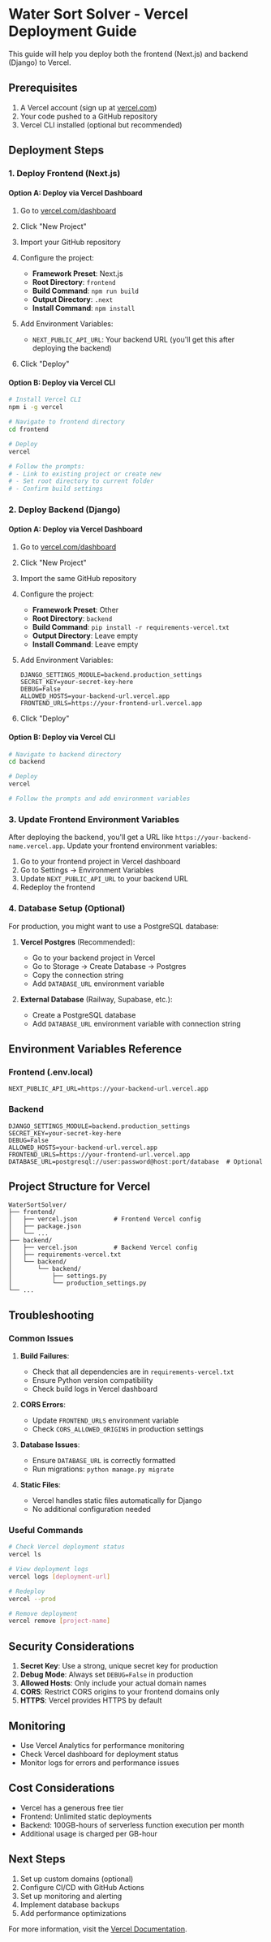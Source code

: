 # Water Sort Solver - Vercel Deployment Guide

This guide will help you deploy both the frontend (Next.js) and backend (Django) to Vercel.

## Prerequisites

1. A Vercel account (sign up at [vercel.com](https://vercel.com))
2. Your code pushed to a GitHub repository
3. Vercel CLI installed (optional but recommended)

## Deployment Steps

### 1. Deploy Frontend (Next.js)

#### Option A: Deploy via Vercel Dashboard

1. Go to [vercel.com/dashboard](https://vercel.com/dashboard)
2. Click "New Project"
3. Import your GitHub repository
4. Configure the project:
   - **Framework Preset**: Next.js
   - **Root Directory**: `frontend`
   - **Build Command**: `npm run build`
   - **Output Directory**: `.next`
   - **Install Command**: `npm install`

5. Add Environment Variables:
   - `NEXT_PUBLIC_API_URL`: Your backend URL (you'll get this after deploying the backend)

6. Click "Deploy"

#### Option B: Deploy via Vercel CLI

```bash
# Install Vercel CLI
npm i -g vercel

# Navigate to frontend directory
cd frontend

# Deploy
vercel

# Follow the prompts:
# - Link to existing project or create new
# - Set root directory to current folder
# - Confirm build settings
```

### 2. Deploy Backend (Django)

#### Option A: Deploy via Vercel Dashboard

1. Go to [vercel.com/dashboard](https://vercel.com/dashboard)
2. Click "New Project"
3. Import the same GitHub repository
4. Configure the project:
   - **Framework Preset**: Other
   - **Root Directory**: `backend`
   - **Build Command**: `pip install -r requirements-vercel.txt`
   - **Output Directory**: Leave empty
   - **Install Command**: Leave empty

5. Add Environment Variables:
   ```
   DJANGO_SETTINGS_MODULE=backend.production_settings
   SECRET_KEY=your-secret-key-here
   DEBUG=False
   ALLOWED_HOSTS=your-backend-url.vercel.app
   FRONTEND_URLS=https://your-frontend-url.vercel.app
   ```

6. Click "Deploy"

#### Option B: Deploy via Vercel CLI

```bash
# Navigate to backend directory
cd backend

# Deploy
vercel

# Follow the prompts and add environment variables
```

### 3. Update Frontend Environment Variables

After deploying the backend, you'll get a URL like `https://your-backend-name.vercel.app`. Update your frontend environment variables:

1. Go to your frontend project in Vercel dashboard
2. Go to Settings → Environment Variables
3. Update `NEXT_PUBLIC_API_URL` to your backend URL
4. Redeploy the frontend

### 4. Database Setup (Optional)

For production, you might want to use a PostgreSQL database:

1. **Vercel Postgres** (Recommended):
   - Go to your backend project in Vercel
   - Go to Storage → Create Database → Postgres
   - Copy the connection string
   - Add `DATABASE_URL` environment variable

2. **External Database** (Railway, Supabase, etc.):
   - Create a PostgreSQL database
   - Add `DATABASE_URL` environment variable with connection string

## Environment Variables Reference

### Frontend (.env.local)
```env
NEXT_PUBLIC_API_URL=https://your-backend-url.vercel.app
```

### Backend
```env
DJANGO_SETTINGS_MODULE=backend.production_settings
SECRET_KEY=your-secret-key-here
DEBUG=False
ALLOWED_HOSTS=your-backend-url.vercel.app
FRONTEND_URLS=https://your-frontend-url.vercel.app
DATABASE_URL=postgresql://user:password@host:port/database  # Optional
```

## Project Structure for Vercel

```
WaterSortSolver/
├── frontend/
│   ├── vercel.json          # Frontend Vercel config
│   ├── package.json
│   └── ...
├── backend/
│   ├── vercel.json          # Backend Vercel config
│   ├── requirements-vercel.txt
│   └── backend/
│       └── backend/
│           ├── settings.py
│           └── production_settings.py
└── ...
```

## Troubleshooting

### Common Issues

1. **Build Failures**:
   - Check that all dependencies are in `requirements-vercel.txt`
   - Ensure Python version compatibility
   - Check build logs in Vercel dashboard

2. **CORS Errors**:
   - Update `FRONTEND_URLS` environment variable
   - Check `CORS_ALLOWED_ORIGINS` in production settings

3. **Database Issues**:
   - Ensure `DATABASE_URL` is correctly formatted
   - Run migrations: `python manage.py migrate`

4. **Static Files**:
   - Vercel handles static files automatically for Django
   - No additional configuration needed

### Useful Commands

```bash
# Check Vercel deployment status
vercel ls

# View deployment logs
vercel logs [deployment-url]

# Redeploy
vercel --prod

# Remove deployment
vercel remove [project-name]
```

## Security Considerations

1. **Secret Key**: Use a strong, unique secret key for production
2. **Debug Mode**: Always set `DEBUG=False` in production
3. **Allowed Hosts**: Only include your actual domain names
4. **CORS**: Restrict CORS origins to your frontend domains only
5. **HTTPS**: Vercel provides HTTPS by default

## Monitoring

- Use Vercel Analytics for performance monitoring
- Check Vercel dashboard for deployment status
- Monitor logs for errors and performance issues

## Cost Considerations

- Vercel has a generous free tier
- Frontend: Unlimited static deployments
- Backend: 100GB-hours of serverless function execution per month
- Additional usage is charged per GB-hour

## Next Steps

1. Set up custom domains (optional)
2. Configure CI/CD with GitHub Actions
3. Set up monitoring and alerting
4. Implement database backups
5. Add performance optimizations

For more information, visit the [Vercel Documentation](https://vercel.com/docs).

